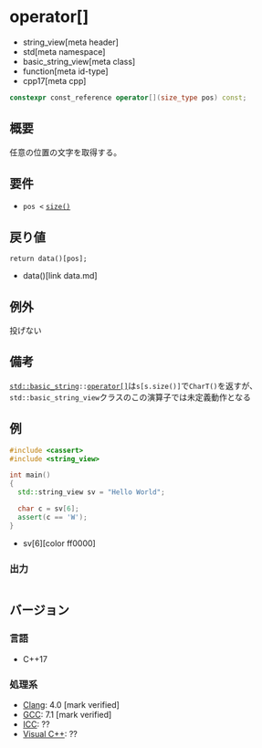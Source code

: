 # operator[]
* string_view[meta header]
* std[meta namespace]
* basic_string_view[meta class]
* function[meta id-type]
* cpp17[meta cpp]

```cpp
constexpr const_reference operator[](size_type pos) const;
```

## 概要
任意の位置の文字を取得する。


## 要件
- `pos <` [`size()`](size.md)


## 戻り値
```
return data()[pos];
```
* data()[link data.md]


## 例外
投げない


## 備考
[`std::basic_string`](/reference/string/basic_string.md)`::`[`operator[]`](/reference/string/basic_string/op_at.md)は`s[s.size()]`で`CharT()`を返すが、`std::basic_string_view`クラスのこの演算子では未定義動作となる


## 例
```cpp example
#include <cassert>
#include <string_view>

int main()
{
  std::string_view sv = "Hello World";

  char c = sv[6];
  assert(c == 'W');
}
```
* sv[6][color ff0000]

### 出力
```
```


## バージョン
### 言語
- C++17

### 処理系
- [Clang](/implementation.md#clang): 4.0 [mark verified]
- [GCC](/implementation.md#gcc): 7.1 [mark verified]
- [ICC](/implementation.md#icc): ??
- [Visual C++](/implementation.md#visual_cpp): ??
